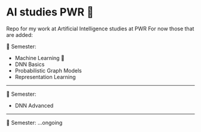 # AI studies PWR 🏫 
 Repo for my work at Artificial Intelligence studies at PWR
For now those that are added:

🥇 Semester:
- Machine Learning 🤖
- DNN Basics
- Probabilistic Graph Models
- Representation Learning
---
🥈 Semester:
- DNN Advanced
---
🥉 Semester:
...ongoing
